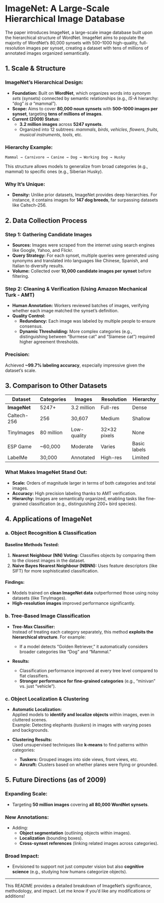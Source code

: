 # ImageNet: A Large-Scale Hierarchical Image Database

The paper introduces ImageNet, a large-scale image database built upon the hierarchical structure of WordNet. ImageNet aims to populate the majority of WordNet’s 80,000 synsets with 500–1000 high-quality, full-resolution images per synset, creating a dataset with tens of millions of annotated images organized semantically.

## 1. Scale & Structure

### ImageNet’s Hierarchical Design:
- **Foundation:** Built on **WordNet**, which organizes words into *synonym sets* (synsets) connected by semantic relationships (e.g., *IS-A* hierarchy: “dog” *is a* “mammal”).
- **Scope:** Aims to cover **80,000 noun synsets** with **500–1000 images per synset**, targeting **tens of millions of images**.
- **Current (2009) Status:**
  - **3.2 million images** across **5247 synsets**.
  - Organized into 12 subtrees: *mammals*, *birds*, *vehicles*, *flowers*, *fruits*, *musical instruments*, *tools*, etc.

### Hierarchy Example:
```
Mammal → Carnivore → Canine → Dog → Working Dog → Husky
```
This structure allows models to generalize from broad categories (e.g., mammal) to specific ones (e.g., Siberian Husky).

### Why It’s Unique:
- **Density:** Unlike prior datasets, ImageNet provides deep hierarchies. For instance, it contains images for **147 dog breeds**, far surpassing datasets like Caltech-256.

## 2. Data Collection Process

### Step 1: Gathering Candidate Images
- **Sources:** Images were scraped from the internet using search engines like Google, Yahoo, and Flickr.
- **Query Strategy:** For each synset, multiple queries were generated using synonyms and translated into languages like Chinese, Spanish, and Italian to diversify results.
- **Volume:** Collected over **10,000 candidate images per synset** before filtering.

### Step 2: Cleaning & Verification (Using Amazon Mechanical Turk - AMT)
- **Human Annotation:** Workers reviewed batches of images, verifying whether each image matched the synset’s definition.
- **Quality Control:**
  - **Redundancy:** Each image was labeled by multiple people to ensure consensus.
  - **Dynamic Thresholding:** More complex categories (e.g., distinguishing between “Burmese cat” and “Siamese cat”) required higher agreement thresholds.

### Precision:
Achieved **~99.7% labeling accuracy**, especially impressive given the dataset’s scale.

## 3. Comparison to Other Datasets

| **Dataset**       | **Categories** | **Images**       | **Resolution** | **Hierarchy** |
|-------------------|---------------|------------------|----------------|---------------|
| **ImageNet**      | 5247+         | 3.2 million      | Full-res       | Dense         |
| Caltech-256       | 256           | 30,607           | Medium         | Shallow       |
| TinyImages        | 80 million    | Low-quality      | 32×32 pixels   | None          |
| ESP Game         | ~60,000       | Moderate         | Varies         | Basic labels  |
| LabelMe          | 30,000        | Annotated        | High-res       | Limited       |

### What Makes ImageNet Stand Out:
- **Scale:** Orders of magnitude larger in terms of both categories and total images.
- **Accuracy:** High precision labeling thanks to AMT verification.
- **Hierarchy:** Images are semantically organized, enabling tasks like fine-grained classification (e.g., distinguishing 200+ bird species).

## 4. Applications of ImageNet

### a. Object Recognition & Classification

#### Baseline Methods Tested:
1. **Nearest Neighbour (NN) Voting:** Classifies objects by comparing them to the closest images in the dataset.
2. **Naive Bayes Nearest Neighbour (NBNN):** Uses feature descriptors (like SIFT) for more sophisticated classification.

#### Findings:
- Models trained on **clean ImageNet data** outperformed those using noisy datasets (like TinyImages).
- **High-resolution images** improved performance significantly.

### b. Tree-Based Image Classification

- **Tree-Max Classifier:**  
  Instead of treating each category separately, this method **exploits the hierarchical structure**. For example:
  - If a model detects “Golden Retriever,” it automatically considers broader categories like “Dog” and “Mammal.”

- **Results:**  
  - Classification performance improved at every tree level compared to flat classifiers.
  - **Stronger performance for fine-grained categories** (e.g., “minivan” vs. just “vehicle”).

### c. Object Localization & Clustering

- **Automatic Localization:**  
  Applied models to **identify and localize objects** within images, even in cluttered scenes.  
  Example: Detecting elephants (*tuskers*) in images with varying poses and backgrounds.

- **Clustering Results:**  
  Used unsupervised techniques like **k-means** to find patterns within categories:
  - **Tuskers:** Grouped images into side views, front views, etc.
  - **Aircraft:** Clusters based on whether planes were flying or grounded.

## 5. Future Directions (as of 2009)

### Expanding Scale:
- Targeting **50 million images** covering **all 80,000 WordNet synsets**.

### New Annotations:
- Adding:
  - **Object segmentation** (outlining objects within images).
  - **Localization** (bounding boxes).
  - **Cross-synset references** (linking related images across categories).

### Broad Impact:
- Envisioned to support not just computer vision but also **cognitive science** (e.g., studying how humans categorize objects).

---

This README provides a detailed breakdown of ImageNet’s significance, methodology, and impact. Let me know if you’d like any modifications or additions!
